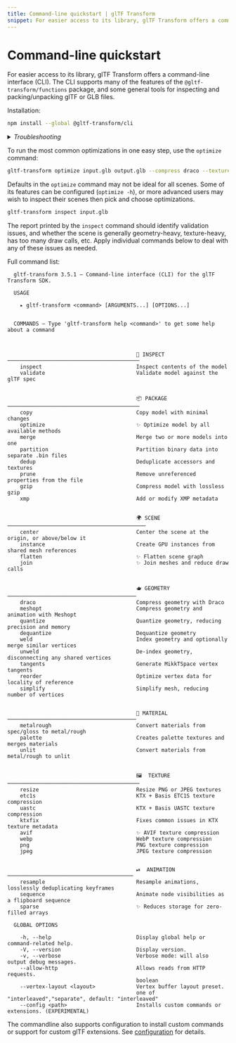 ```yaml
---
title: Command-line quickstart | glTF Transform
snippet: For easier access to its library, glTF Transform offers a command-line interface (CLI). The CLI supports many of the features of the…
---
```


# Command-line quickstart

For easier access to its library, glTF Transform offers a command-line interface (CLI). The
CLI supports many of the features of the `@gltf-transform/functions` package, and some general
tools for inspecting and packing/unpacking glTF or GLB files.

Installation:

```bash
npm install --global @gltf-transform/cli
```

<details>
  <summary><i>Troubleshooting</i></summary>

  glTF Transform uses [Sharp](https://sharp.pixelplumbing.com/) to optimize images. If you encounter errors during
  installation related to Sharp, consult the [Sharp installation](https://sharp.pixelplumbing.com/install) page. When
  installing the glTF Transform CLI in China, a mirror site provided by Alibaba
  may be required:

  ```bash
npm config set sharp_binary_host "https://npmmirror.com/mirrors/sharp"
npm config set sharp_libvips_binary_host "https://npmmirror.com/mirrors/sharp-libvips"
npm install --global @gltf-transform/cli
  ```

</details>

To run the most common optimizations in one easy step, use the `optimize` command:

```bash
gltf-transform optimize input.glb output.glb --compress draco --texture-compress webp
```

Defaults in the `optimize` command may not be ideal for all scenes. Some of
its features can be configured (`optimize -h`), or more advanced users
may wish to inspect their scenes then pick and choose optimizations.

```bash
gltf-transform inspect input.glb
```

The report printed by the `inspect` command should identify validation issues,
and whether the scene is generally geometry-heavy, texture-heavy,
has too many draw calls, etc. Apply individual commands below to deal with any of
these issues as needed.

Full command list:

<!-- begin:cli_help -->
```plaintext
  gltf-transform 3.5.1 — Command-line interface (CLI) for the glTF Transform SDK.

  USAGE 
  
    ▸ gltf-transform <command> [ARGUMENTS...] [OPTIONS...]


  COMMANDS — Type 'gltf-transform help <command>' to get some help about a command

                                                                                                
                                                                                                
                                         🔎 INSPECT ──────────────────────────────────────────  
    inspect                              Inspect contents of the model                          
    validate                             Validate model against the glTF spec                   
                                                                                                
                                                                                                
                                         📦 PACKAGE ──────────────────────────────────────────  
    copy                                 Copy model with minimal changes                        
    optimize                             ✨ Optimize model by all available methods             
    merge                                Merge two or more models into one                      
    partition                            Partition binary data into separate .bin files         
    dedup                                Deduplicate accessors and textures                     
    prune                                Remove unreferenced properties from the file           
    gzip                                 Compress model with lossless gzip                      
    xmp                                  Add or modify XMP metadata                             
                                                                                                
                                                                                                
                                         🌍 SCENE ────────────────────────────────────────────  
    center                               Center the scene at the origin, or above/below it      
    instance                             Create GPU instances from shared mesh references       
    flatten                              ✨ Flatten scene graph                                 
    join                                 ✨ Join meshes and reduce draw calls                   
                                                                                                
                                                                                                
                                         🫖 GEOMETRY ─────────────────────────────────────────   
    draco                                Compress geometry with Draco                           
    meshopt                              Compress geometry and animation with Meshopt           
    quantize                             Quantize geometry, reducing precision and memory       
    dequantize                           Dequantize geometry                                    
    weld                                 Index geometry and optionally merge similar vertices   
    unweld                               De-index geometry, disconnecting any shared vertices   
    tangents                             Generate MikkTSpace vertex tangents                    
    reorder                              Optimize vertex data for locality of reference         
    simplify                             Simplify mesh, reducing number of vertices             
                                                                                                
                                                                                                
                                         🎨 MATERIAL ─────────────────────────────────────────  
    metalrough                           Convert materials from spec/gloss to metal/rough       
    palette                              Creates palette textures and merges materials          
    unlit                                Convert materials from metal/rough to unlit            
                                                                                                
                                                                                                
                                         🖼  TEXTURE ──────────────────────────────────────────  
    resize                               Resize PNG or JPEG textures                            
    etc1s                                KTX + Basis ETC1S texture compression                  
    uastc                                KTX + Basis UASTC texture compression                  
    ktxfix                               Fixes common issues in KTX texture metadata            
    avif                                 ✨ AVIF texture compression                            
    webp                                 WebP texture compression                               
    png                                  PNG texture compression                                
    jpeg                                 JPEG texture compression                               
                                                                                                
                                                                                                
                                         ⏯  ANIMATION ────────────────────────────────────────  
    resample                             Resample animations, losslessly deduplicating keyframes
    sequence                             Animate node visibilities as a flipboard sequence      
    sparse                               ✨ Reduces storage for zero-filled arrays              

  GLOBAL OPTIONS

    -h, --help                           Display global help or command-related help.           
    -V, --version                        Display version.                                       
    -v, --verbose                        Verbose mode: will also output debug messages.         
    --allow-http                         Allows reads from HTTP requests.                       
                                         boolean                                                
    --vertex-layout <layout>             Vertex buffer layout preset.                           
                                         one of "interleaved","separate", default: "interleaved"
    --config <path>                      Installs custom commands or extensions. (EXPERIMENTAL) 
```
<!-- end:cli_help -->

The commandline also supports configuration to install custom commands or support for custom glTF extensions. See [configuration](/cli-configuration) for details.

